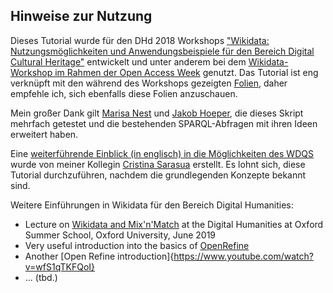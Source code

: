 ## Hinweise zur Nutzung
Dieses Tutorial wurde für den DHd 2018 Workshops ["Wikidata: Nutzungsmöglichkeiten und Anwendungsbeispiele für den Bereich Digital Cultural Heritage"](https://blogs.fu-berlin.de/dhd2018_wikidata-workshop) entwickelt und unter anderem bei dem [Wikidata-Workshop im Rahmen der Open Access Week](https://www.fu-berlin.de/sites/open_access/weiteres/Veranstaltungen/oa-week-2018_wikidata_workshop/) genutzt. Das Tutorial ist eng verknüpft mit den während des Workshops gezeigten [Folien](https://zenodo.org/record/1190807#.W9Maz3ozbUI), daher empfehle ich, sich ebenfalls diese Folien anzuschauen. 

Mein großer Dank gilt [Marisa Nest](https://github.com/marisanest) und [Jakob Hoeper](https://github.com/JKatzwinkel), die dieses Skript mehrfach getestet und die bestehenden SPARQL-Abfragen mit ihren Ideen erweitert haben.

Eine [weiterführende Einblick (in englisch) in die Möglichkeiten des WDQS](http://paws-public.wmflabs.org/paws-public/User:Criscod/Wikidata_Zurich/Semantic%20Web%20Engineering%20(UZH)%20-%20Wikidata.ipynb) wurde von meiner Kollegin [Cristina Sarasua](https://www.ifi.uzh.ch/en/ddis/people/sarasua.html) erstellt. Es lohnt sich, diese Tutorial durchzuführen, nachdem die grundlegenden Konzepte bekannt sind. 

Weitere Einführungen in Wikidata für den Bereich Digital Humanities:
* Lecture on [Wikidata and Mix'n'Match](https://drive.google.com/file/d/1E4OFIAqV8Cx4Uep19iRHfHXIr-f09j8G/view) at the Digital Humanities at Oxford Summer School, Oxford University, June 2019
* Very useful introduction into the basics of [OpenRefine](https://media.ed.ac.uk/media/OpenRefine+Beginners+Tutorial/0_y5bxsswq)
* Another [Open Refine introduction]{https://www.youtube.com/watch?v=wfS1qTKFQoI}
* ... (tbd.)
